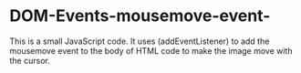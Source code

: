 # DOM-Events-mousemove-event-
This is a small JavaScript code. It uses (addEventListener) to add the mousemove event to the body of HTML code to make the image move with the cursor.
